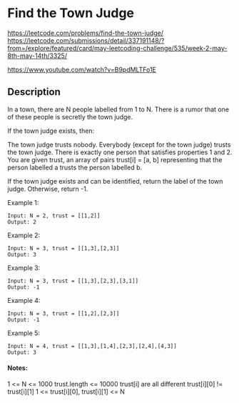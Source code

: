 # Find the Town Judge

https://leetcode.com/problems/find-the-town-judge/
https://leetcode.com/submissions/detail/337191148/?from=/explore/featured/card/may-leetcoding-challenge/535/week-2-may-8th-may-14th/3325/

https://www.youtube.com/watch?v=B9pdMLTFo1E

## Description

In a town, there are N people labelled from 1 to N.  There is a rumor that one of these people is secretly the town judge.

If the town judge exists, then:

The town judge trusts nobody.
Everybody (except for the town judge) trusts the town judge.
There is exactly one person that satisfies properties 1 and 2.
You are given trust, an array of pairs trust[i] = [a, b] representing that the person labelled a trusts the person labelled b.

If the town judge exists and can be identified, return the label of the town judge.  Otherwise, return -1.

Example 1:
```
Input: N = 2, trust = [[1,2]]
Output: 2
```

Example 2:
```
Input: N = 3, trust = [[1,3],[2,3]]
Output: 3
```

Example 3:
```
Input: N = 3, trust = [[1,3],[2,3],[3,1]]
Output: -1
```

Example 4:
```
Input: N = 3, trust = [[1,2],[2,3]]
Output: -1
```

Example 5:
```
Input: N = 4, trust = [[1,3],[1,4],[2,3],[2,4],[4,3]]
Output: 3
```

#### Notes:
1 <= N <= 1000
trust.length <= 10000
trust[i] are all different
trust[i][0] != trust[i][1]
1 <= trust[i][0], trust[i][1] <= N